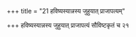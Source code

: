 +++
title = "21 हविष्यस्यान्नस्य जुहुयात् प्राजापत्यम्"

+++
हविष्यस्यान्नस्य जुहुयात् प्राजापत्यं सौविष्टकृतं च २१